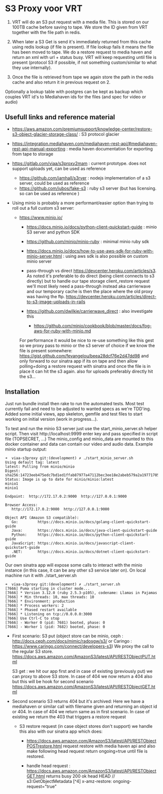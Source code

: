 # S3 Proxy voor VRT

1. VRT will do an S3 put request with a media file.
This is stored on our 100TB cache before saving to tape.
We store the ID given from VRT together with the file path in redis.

2. When later a S3 Get is send it's immediately returned from this cache using redis lookup (if file is present).
If file lookup fails it means the file has been moved to tape. We do a restore request to media haven
and return an xml with url + status busy.
VRT will keep requesting until file is present (protocol S3 if possible, if not something custom/similar to what they use internally).

3. Once the file is retrieved from tape we again store the path in the redis cache and also return it in previous request on 2.

Optionally a lookup table with postgres can be kept as backup which couples VRT id's to Mediahaven ids for the files (and spec for video or audio)

## Usefull links and reference material

* https://aws.amazon.com/premiumsupport/knowledge-center/restore-s3-object-glacier-storage-class/ : S3 protocol glacier
* https://integration.mediahaven.com/mediahaven-rest-api/#mediahaven-rest-api-manual-exporting  : media haven documentation for exporting from tape to storage
* https://gitlab.com/viaa/s3proxy2mam : current prototype. does not support uploads yet, can be used as reference
  * https://github.com/jamhall/s3rver : nodejs implementation of a s3 server, could be used as reference 
  * https://github.com/jubos/fake-s3 : ruby s3 server (but has licensing. so can be used as reference )

* Using minio is probably a more performant/easier option than trying to roll out a full custom s3 server: 
  * https://www.minio.io/
    * https://docs.minio.io/docs/python-client-quickstart-guide : minio S3 server and python SDK
    * https://github.com/minio/minio-ruby : minimal minio ruby sdk
    * https://docs.minio.io/docs/how-to-use-aws-sdk-for-ruby-with-minio-server.html : using aws sdk is also possible on custom minio server
    * pass-through vs direct https://devcenter.heroku.com/articles/s3. As noted it's preferable to do direct (being client connects to s3 directly)
    but to handle our tape storage client_restore request we'll most likely need a pass-through instead aka carrierwave and our temporary cache is
    then the place where the old proxy was having the ftp.
    https://devcenter.heroku.com/articles/direct-to-s3-image-uploads-in-rails

    * https://github.com/dwilkie/carrierwave_direct : also investigate this 
      * https://github.com/minio/cookbook/blob/master/docs/fog-aws-for-ruby-with-minio.md

    For performance it would be nice to re-use something like this gest so we proxy pass to minio or the s3 server of choice if we know the file is present somewhere:
    https://gist.github.com/fevangelou/beea28dcf76e2d47dd98
    and only forward to our sinatra app if its on tape and then allow polling+doing a restore request with sinatra and once the file is in place it can hit the s3 again.
    also for uploads preferably directly hit the s3...



## Installation
Just run bundle install then rake to run the automated tests.
Most test currently fail and need to be adjusted to wanted specs as we're TDD'ing.
Added some initial views, app skeleton, gemfile and test files to start working on initial version (work in progress...).


To test and run the minio S3 server just use the start_minio_server.sh helper script.
Then visit http://localhost:9999
enter key and pass specified in script file (TOPSECRET, ...) 
The minio_config and minio_data are mounted to this docker container and data can contain our video and audio data.
Example minio startup output:

```
➜  viaa-s3proxy git:(development) ✗ ./start_minio_server.sh
Using default tag: latest
latest: Pulling from minio/minio
Digest: sha256:14723eeb475edc7bd1ed1ffab87977a47112bec3ee18e2abeb579a2a19771705
Status: Image is up to date for minio/minio:latest
minio1
minio1

Endpoint:  http://172.17.0.2:9000  http://127.0.0.1:9000

Browser Access:
   http://172.17.0.2:9000  http://127.0.0.1:9000

Object API (Amazon S3 compatible):
   Go:         https://docs.minio.io/docs/golang-client-quickstart-guide
   Java:       https://docs.minio.io/docs/java-client-quickstart-guide
   Python:     https://docs.minio.io/docs/python-client-quickstart-guide
   JavaScript: https://docs.minio.io/docs/javascript-client-quickstart-guide
   .NET:       https://docs.minio.io/docs/dotnet-client-quickstart-guide
```


Our own sinatra app will expose some calls to interact with the minio instance (in this case, it can be any other s3 service later on).
On local machine run it with ./start_server.sh

```
➜  viaa-s3proxy git:(development) ✗ ./start_server.sh 
[7666] Puma starting in cluster mode...
[7666] * Version 3.12.0 (ruby 2.5.3-p105), codename: Llamas in Pajamas
[7666] * Min threads: 10, max threads: 10
[7666] * Environment: production
[7666] * Process workers: 2
[7666] * Phased restart available
[7666] * Listening on tcp://0.0.0.0:3000
[7666] Use Ctrl-C to stop
[7666] - Worker 0 (pid: 7681) booted, phase: 0
[7666] - Worker 1 (pid: 7682) booted, phase: 0

```




* First scenario:
  S3 put (object store can be minio, ceph : http://docs.ceph.com/docs/mimic/radosgw/s3/ or Caringo : https://www.caringo.com/connect/developers-s3)
  We proxy the call to the regular S3 store.
  https://docs.aws.amazon.com/AmazonS3/latest/API/RESTObjectPUT.html

  S3 get : we hit our app first and in case of existing (previously put) we can proxy to above S3 store.
  In case of 404 we now return a 404 also but this will be hook for second scenario
  https://docs.aws.amazon.com/AmazonS3/latest/API/RESTObjectGET.html


* Second scenario S3 returns 404 but it's archived:
  Here we have a mediahaven or similar call with filename given and returning an object id or 404.
  In case of 404 we return same as in first scenario.
  In case of existing we return the 403 that triggers a restore request

  * S3 restore request (in case object stores don't support) we handle this also with our sinatra app which does:
    * https://docs.aws.amazon.com/AmazonS3/latest/API/RESTObjectPOSTrestore.html 
      request restore with media haven api and also make following head request return ongoing=true until file is restored.

    * handle head request : https://docs.aws.amazon.com/AmazonS3/latest/API/RESTObjectGET.html 
      returns busy 200 ok head HEAD /<bucket>/<filename> s3:GetObjectMetadata [^4] 
        x-amz-restore: ongoing-request="true" 
  

